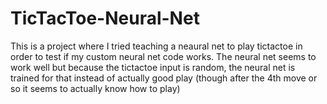# TicTacToe-Neural-Net
This is a project where I tried teaching a neaural net to play tictactoe in order to test if my custom neural net code works.
The neural net seems to work well but because the tictactoe input is random, the neural net is trained for that instead of actually good play (though after the 4th move or so it seems to actually know how to play)
